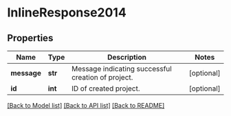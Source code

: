 # InlineResponse2014

## Properties
Name | Type | Description | Notes
------------ | ------------- | ------------- | -------------
**message** | **str** | Message indicating successful creation of project. | [optional] 
**id** | **int** | ID of created project. | [optional] 

[[Back to Model list]](../README.md#documentation-for-models) [[Back to API list]](../README.md#documentation-for-api-endpoints) [[Back to README]](../README.md)

